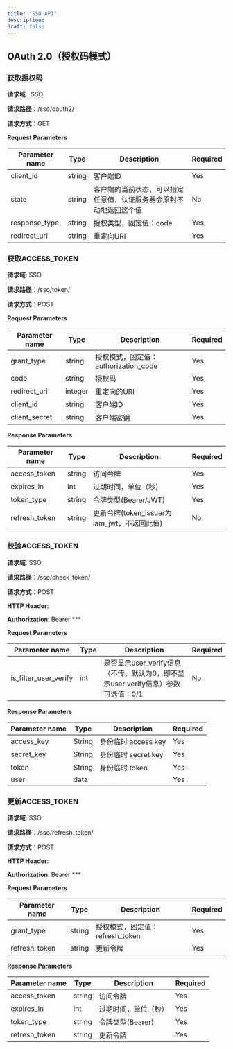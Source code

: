 ```yaml
---
title: "SSO API"
description: 
draft: false
---
```


## OAuth 2.0（授权码模式）

### 获取授权码

**请求域** : SSO

**请求路径**：/sso/oauth2/

**请求方式**：GET

**Request Parameters**

| **Parameter name** | **Type** | **Description**     | **Required** |
| ------------------ | -------- | ------------------- | ------------ |
| client_id | string | 客户端ID | Yes |
| state | string | 客户端的当前状态，可以指定任意值，认证服务器会原封不动地返回这个值 | No |
| response_type | string | 授权类型，固定值：code | Yes |
| redirect_uri | string | 重定向URI | Yes |


### 获取ACCESS_TOKEN

**请求域**: SSO

**请求路径**：/sso/token/

**请求方式**：POST

**Request Parameters**

| **Parameter name** | **Type** | **Description**     | **Required** |
| ------------------ | -------- | ------------------- | ------------ |
| grant_type | string | 授权模式，固定值：authorization_code | Yes |
| code | string | 授权码 | Yes |
| redirect_uri | integer | 重定向的URI | Yes |
| client_id | string | 客户端ID | Yes |
| client_secret | string | 客户端密钥 | Yes |

**Response Parameters**

| **Parameter name** | **Type** | **Description**     | **Required** |
| ------------------ | -------- | ------------------- | ------------ |
| access_token | string | 访问令牌 | Yes |
| expires_in | int | 过期时间，单位（秒） | Yes |
| token_type | string | 令牌类型(Bearer/JWT) | Yes |
| refresh_token | string | 更新令牌(token_issuer为iam_jwt，不返回此值) | No |


### 校验ACCESS_TOKEN

**请求域**: SSO

**请求路径**：/sso/check_token/

**请求方式**：POST

**HTTP Header**:

**Authorization**: Bearer ***

**Request Parameters**

| **Parameter name** | **Type** | **Description**     | **Required** |
| ------------------ | -------- | ------------------- | ------------ |
| is_filter_user_verify | int | 是否显示user_verify信息（不传，默认为0，即不显示user verify信息）参数可选值：0/1 | No |

**Response Parameters**

| **Parameter name** | **Type** | **Description**     | **Required** |
| ------------------ | -------- | ------------------- | ------------ |
| access_key | String | 身份临时 access key | Yes |
| secret_key | String | 身份临时 secret key | Yes |
| token | String | 身份临时 token | Yes |
| user | data |  | Yes |

### 更新ACCESS_TOKEN

**请求域**: SSO

**请求路径**：/sso/refresh_token/

**请求方式**：POST

**HTTP Header**:

**Authorization**: Bearer ***

**Request Parameters**

| **Parameter name** | **Type** | **Description**     | **Required** |
| ------------------ | -------- | ------------------- | ------------ |
| grant_type | string | 授权模式，固定值：refresh_token | Yes |
| refresh_token | string | 更新令牌 | Yes |

**Response Parameters**


| **Parameter name** | **Type** | **Description**     | **Required** |
| ------------------ | -------- | ------------------- | ------------ |
| access_token | string | 访问令牌 | Yes |
| expires_in | int | 过期时间，单位（秒） | Yes |
| token_type | string | 令牌类型(Bearer) | Yes |
| refresh_token | string | 更新令牌 | Yes |
